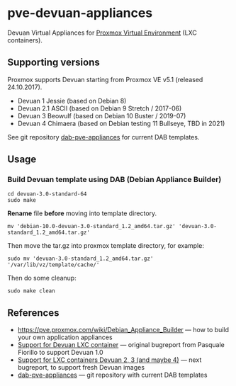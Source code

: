 # pve-devuan-appliances

Devuan Virtual Appliances for [Proxmox Virtual Environment](https://proxmox.com/en/) (LXC containers).

## Supporting versions

Proxmox supports Devuan starting from Proxmox VE v5.1 (released 24.10.2017).

* Devuan 1 Jessie (based on Debian 8)
* Devuan 2.1 ASCII (based on Debian 9 Stretch / 2017-06)
* Devuan 3 Beowulf (based on Debian 10 Buster / 2019-07)
* Devuan 4 Chimaera (based on Debian testing 11 Bullseye, TBD in 2021)

See git repository [dab-pve-appliances](https://git.proxmox.com/?p=dab-pve-appliances.git;a=tree) for current DAB templates.

## Usage

### Build Devuan template using DAB (Debian Appliance Builder)

```shell
cd devuan-3.0-standard-64
sudo make
```

**Rename** file **before** moving into template directory.

```shell
mv 'debian-10.0-devuan-3.0-standard_1.2_amd64.tar.gz' 'devuan-3.0-standard_1.2_amd64.tar.gz'
```
Then move the tar.gz into proxmox template directory, for example:

```shell
sudo mv 'devuan-3.0-standard_1.2_amd64.tar.gz' '/var/lib/vz/template/cache/'
```

Then do some cleanup:

```shell
sudo make clean
```

## References

* https://pve.proxmox.com/wiki/Debian_Appliance_Builder — how to build your own application appliances
* [Support for Devuan LXC container](https://bugzilla.proxmox.com/show_bug.cgi?id=1668) — original bugreport from Pasquale Fiorillo to support Devuan 1.0
* [Support for LXC containers Devuan 2, 3 (and maybe 4)](https://bugzilla.proxmox.com/show_bug.cgi?id=3096) — next bugreport, to support fresh Devuan images
* [dab-pve-appliances](https://git.proxmox.com/?p=dab-pve-appliances.git;a=tree) — git repository with current DAB templates
